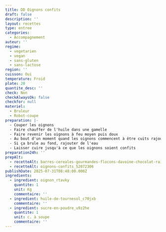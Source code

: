 ```yaml
---
title: DD Oignons confits
draft: false
description: ''
layout: recettes
type: entree
categories:
  - Accompagnement
auteur: ''
regime:
  - vegetarien
  - vegan
  - sans-gluten
  - sans-lactose
region: ''
cuisson: Oui
temperature: Froid
plate: 20
quantite_desc: ''
check: Non
checkAlwaysOk: false
checkfor: null
materiel:
  - Bruleur
  - Robot-coupe
preparation: |-
  - Couper les oignons
  - Faire chauffer de l'huile dans une gamelle
  - Faire revenir les oignons à feu moyen puis doux
  - Au bout d'un moment quand les oignons commencent à être cuits rajouter le sucre
  - Si ça brule au fond, rajouter de l'eau
  - Laisser cuire jusqu'à ce que les oignons soient confits
preparation24h: ''
prepAlt:
  - recetteAlt: barres-cereales-gourmandes-flocons-davoine-chocolat-raisin-sec-sans-gluten_q1eozsxah1hwo7bnjp-huaaue2nr6dkbh2-t
  - recetteAlt: oignons-confits_52072306
publishDate: 2025-07-31T08:48:00.000Z
ingredients:
  - ingredient: oignon_rtavky
    quantite: 1
    unit: Kg
    commentaire: ''
  - ingredient: huile-de-tournesol_c70jxb
    commentaire: ''
  - ingredient: sucre-en-poudre_u9z2he
    quantite: 1
    unit: c. à soupe
    commentaire: ''
---
```




